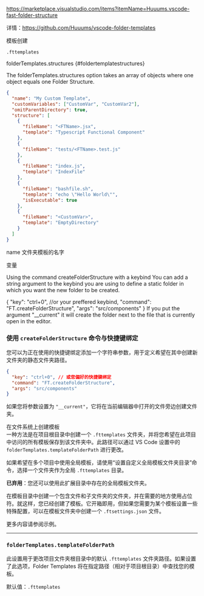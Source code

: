 





https://marketplace.visualstudio.com/items?itemName=Huuums.vscode-fast-folder-structure

详情：https://github.com/Huuums/vscode-folder-templates

模板创建

`.fttemplates`

folderTemplates.structures {#foldertemplatestructures}

The folderTemplates.structures option takes an array of objects where one object equals one Folder Structure.

```json
{
  "name": "My Custom Template",
  "customVariables": ["CustomVar", "CustomVar2"],
  "omitParentDirectory": true,
  "structure": [
    {
      "fileName": "<FTName>.jsx",
      "template": "Typescript Functional Component"
    },
    {
      "fileName": "tests/<FTName>.test.js"
    },
    {
      "fileName": "index.js",
      "template": "IndexFile"
    },
    {
      "fileName": "bashfile.sh",
      "template": "echo \"Hello World\"",
      "isExecutable": true
    },
    {
      "fileName": "<CustomVar>",
      "template": "EmptyDirectory"
    }
  ]
}
```

name 文件夹模板的名字

变量




Using the command createFolderStructure with a keybind
You can add a string argument to the keybind you are using to define a static folder in which you want the new folder to be created.

{
  "key": "ctrl+0", //or your preffered keybind,
  "command": "FT.createFolderStructure",
  "args": "src/components"
}
If you put the argument "__current" it will create the folder next to the file that is currently open in the editor.

### 使用 `createFolderStructure` 命令与快捷键绑定  
您可以为正在使用的快捷键绑定添加一个字符串参数，用于定义希望在其中创建新文件夹的静态文件夹路径。

```json
{
  "key": "ctrl+0", // 或您偏好的快捷键绑定
  "command": "FT.createFolderStructure",
  "args": "src/components"
}
```

如果您将参数设置为 `"__current"`，它将在当前编辑器中打开的文件旁边创建文件夹。





在文件系统上创建模板  
一种方法是在项目根目录中创建一个 `.fttemplates` 文件夹，并将您希望在此项目中访问的所有模板保存到该文件夹中。此路径可以通过 VS Code 设置中的 `folderTemplates.templateFolderPath` 进行更改。

如果希望在多个项目中使用全局模板，请使用“设置自定义全局模板文件夹目录”命令，选择一个文件夹作为全局 `.fttemplates` 目录。

**已弃用**：您还可以使用此扩展目录中存在的全局模板文件夹。

在模板目录中创建一个包含文件和子文件夹的文件夹，并在需要的地方使用占位符。就这样，您已经创建了模板。它开箱即用，但如果您需要为某个模板设置一些特殊配置，可以在模板文件夹中创建一个 `.ftsettings.json` 文件。

更多内容请参阅示例。

---

### `folderTemplates.templateFolderPath`  
此设置用于更改项目文件夹根目录中的默认 `.fttemplates` 文件夹路径。如果设置了此选项，Folder Templates 将在指定路径（相对于项目根目录）中查找您的模板。

默认值：`.fttemplates`